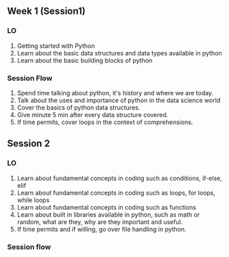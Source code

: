 ## Week 1 (Session1)

### LO
1. Getting started with Python
2. Learn about the basic data structures and data types available in python
3. Learn about the basic building blocks of python


### Session Flow
1. Spend time talking about python, it's history and where we are today.
2. Talk about the uses and importance of python in the data science world
3. Cover the basics of python data structures. 
4. Give minute 5 min after every data structure covered. 
5. If time permits, cover loops in the context of comprehensions.

## Session 2

### LO
1. Learn about fundamental concepts in coding such as conditions, if-else, elif 
2. Learn about fundamental concepts in coding such as loops, for loops, while loops
3. Learn about fundamental concepts in coding such as functions
4. Learn about built in libraries available in python, such as math or random, what are they, why are they important and useful.
5. If time permits and if willing, go over file handling in python. 



### Session flow
